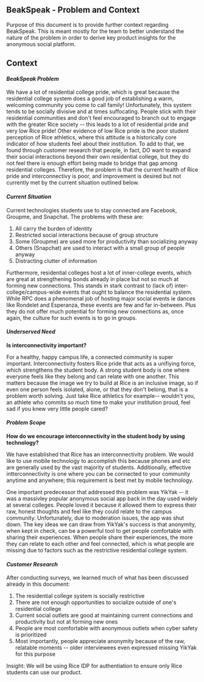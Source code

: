 ## BeakSpeak - Problem and Context

Purpose of this document is to provide further context regarding BeakSpeak. This is meant mostly for the team to better understand the nature of the problem in order to derive key product insights for the anonymous social platform. 

## Context

#### *BeakSpeak Problem*

We have a lot of residential college pride, which is great because the residential college system does a good job of establishing a warm, welcoming community you come to call family! Unfortunately, this system tends to be socially divisive and at times suffocating. People stick with their residential communities and don't feel encouraged to branch out to engage with the greater Rice society -- this leads to a lot of residential pride and very low Rice pride! Other evidence of low Rice pride is the poor student perception of Rice athletics, where this attitude is a historically core indicator of how students feel about their institution. To add to that, we found through customer research that people, in fact, DO want to expand their social interactions beyond their own residential college, but they do not feel there is enough effort being made to bridge that gap among residential colleges. Therefore, the problem is that the current health of Rice pride and interconnectivy is poor, and improvement is desired but not currently met by the current situation outlined below.      

#### *Current Situation*

Current technologies students use to stay connected are Facebook, Groupme, and Snapchat. The problems with these are:
1. All carry the burden of identity
2. Restricted social interactions because of group structure
3. Some (Groupme) are used more for productivity than socializing anyway 
4. Others (Snapchat) are used to interact with a small group of people anyway
5. Distracting clutter of information

Furthermore, residential colleges host a lot of inner-college events, which are great at strengthening bonds already in place but not so much at forming new connections. This stands in stark contrast to (lack of) inter-college/campus-wide events that ought to balance the residential system. While RPC does a phenomenal job of hosting major social events ie dances like Rondelet and Esperanza, these events are few and far in-between. Plus they do not offer much potential for forming new connections as, once again, the culture for such events is to go in groups.  

#### *Underserved Need*

**Is interconnectivity important?**

For a healthy, happy campus life, a connected community is super important. Interconnectivity fosters Rice pride that acts as a unifiying force, which strengthens the student body. A strong student body is one where everyone feels like they belong and can relate with one another. This matters because the image we try to build at Rice is an inclusive image, so if even one person feels isolated, alone, or that they don't belong, that is a problem worth solving. Just take Rice athletics for example-- wouldn't you, an athlete who commits so much time to make your institution proud, feel sad if you knew very little people cared?    

#### *Problem Scope*

**How do we encourage interconnectivity in the student body by using technology?**

We have established that Rice has an interconnectivity problem. We would like to use mobile technology to accomplish this because phones and etc are generally used by the vast majority of students. Additionally, effective intterconnectivity is one where you can be connected to your community anytime and anywhere; this requirement is best met by mobile technology. 

One important predecessor that addressed this problem was YikYak -- it was a massivley popular anonymous social app back in the day used widely at several colleges. People loved it because it allowed them to express their raw, honest thoughts and feel like they could relate to the campus community. Unfortunately, due to moderation issues, the app was shut down. The key ideas we can draw from YikYak's success is that anonymity, when kept in check, can be a powerful tool to get people comfortable with sharing their experiences. When people share their experiences, the more they can relate to each other and feel connected, which is what people are missing due to factors such as the restrictive residential college system.  

#### *Customer Research*

After conducting surveys, we learned much of what has been discussed already in this document:
1. The residential college system is socially restrictive
2. There are not enough opportunities to socialize outside of one's residential college
3. Current social outlets are good at maintaining current connections and productivity but not at forming new ones
4. People are most comfortable with anonymous outlets when cyber safety is prioritized
5. Most importantly, people appreciate anonymity because of the raw, relatable moments -- older interviewees even expressed missing YikYak for this purpose

Insight: We will be using Rice IDP for authentiation to ensure only Rice students can use our product.


